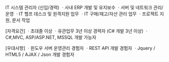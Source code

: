 IT 시스템 관리자 (신입/경력)
ㆍ사내 ERP 개발 및 유지보수
ㆍ서버 및 네트워크 관리/운영
ㆍIT 헬프 데스크 및 원격지원 업무
ㆍIT 구매/재고/자산 관리 업무
ㆍ프로젝트 지원, 문서 작업
 
[자격요건]
ㆍ초대졸 이상
ㆍ유관업무 3년 이상 경력자 (C# 개발 3년 이상)
ㆍC#,MVC, ASP/ASP.NET, MSSQL 개발 가능자
 
[우대사항]
ㆍ윈도우 서버 운영관리 경험자
ㆍREST API 개발 경험자
ㆍJquery / HTML5 / AJAX / Json 개발 경험자